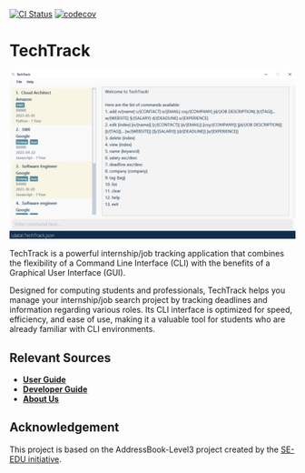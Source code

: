[![CI Status](https://github.com/AY2223S2-CS2103-W16-2/tp/workflows/Java%20CI/badge.svg)](https://github.com/AY2223S2-CS2103-W16-2/tp/actions)
[![codecov](https://codecov.io/gh/AY2223S2-CS2103-W16-2/tp/branch/master/graph/badge.svg?token=iFjc7JuvIC)](https://codecov.io/gh/AY2223S2-CS2103-W16-2/tp)
# TechTrack
![Ui](docs/images/UI.png)

TechTrack is a powerful internship/job tracking application that combines the flexibility of a Command Line Interface (CLI) with the benefits of a Graphical User Interface (GUI).

Designed for computing students and professionals, TechTrack helps you manage your internship/job search project by tracking deadlines and information regarding various roles.
Its CLI interface is optimized for speed, efficiency, and ease of use, making it a valuable tool for students who are already familiar with CLI environments.

## Relevant Sources
- [**User Guide**](https://ay2223s2-cs2103-w16-2.github.io/tp/UserGuide.html)
- [**Developer Guide**](https://ay2223s2-cs2103-w16-2.github.io/tp/DeveloperGuide.html)
- [**About Us**](https://ay2223s2-cs2103-w16-2.github.io/tp/AboutUs.html)

## Acknowledgement
This project is based on the AddressBook-Level3 project created by the [SE-EDU initiative](https://se-education.org).
